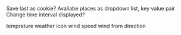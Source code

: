 Save last as cookie?
Avaliabe places as dropdown list, key value pair
Change time interval displayed?


temprature
weather icon
wind speed
wind from direction